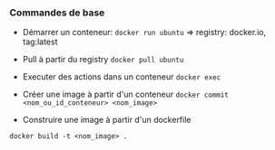 ### Commandes de base
- Démarrer un conteneur:
    ```docker run ubuntu``` => registry: docker.io, tag:latest
- Pull à partir du registry
    ```docker pull ubuntu```
- Executer des actions dans un conteneur
    ```docker exec ```
- Créer une image à partir d'un conteneur
    ```docker commit <nom_ou_id_conteneur> <nom_image>```


- Construire une image à partir d'un dockerfile

```docker build -t <nom_image> .```